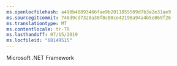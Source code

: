 ```yaml
---
ms.openlocfilehash: a490b48893466fae9b2011855509d7b3a2e31ae9
ms.sourcegitcommit: 748d9cd7328a30f8c80ce42198a94a4b5e869f26
ms.translationtype: MT
ms.contentlocale: tr-TR
ms.lasthandoff: 07/15/2019
ms.locfileid: "68149515"
---
```

Microsoft .NET Framework